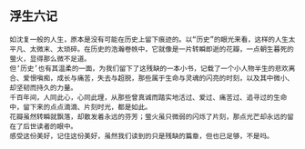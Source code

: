 ## 浮生六记

    如沈复一般的人生，原本是没有可能在历史上留下痕迹的。以“历史”的眼光来看，这样的人生太平凡、太微末、太琐碎。在历史的浩瀚卷帙中，它就像是一片转瞬即逝的花瓣，一点朝生暮死的萤火，显得那么微不足道。
    但‘历史’也有其温柔的一面，为我们留下了这残缺的一本小书，记载了一个小人物半生的悲欢离合、爱恨嗔痴，成长与痛苦，失去与超脱，那些属于生命与灵魂的闪亮的时刻，以及其中微小、却坚韧而持久的力量。
    千百年间，人同此心，心同此理，从那些曾真诚而踏实地活过、爱过、痛苦过、追寻过的生命中，留下来的点点滴滴、片刻时光，都是如此。
    花瓣虽然转瞬就飘落，却散发着永远的芬芳；萤火虽只微弱的闪烁了片刻，那点光芒却永远的留在了后世读者的眼中。
    感受这份美好，记住这份美好，虽然我们读到的只是残缺的篇章，但也已足够，不是吗。

